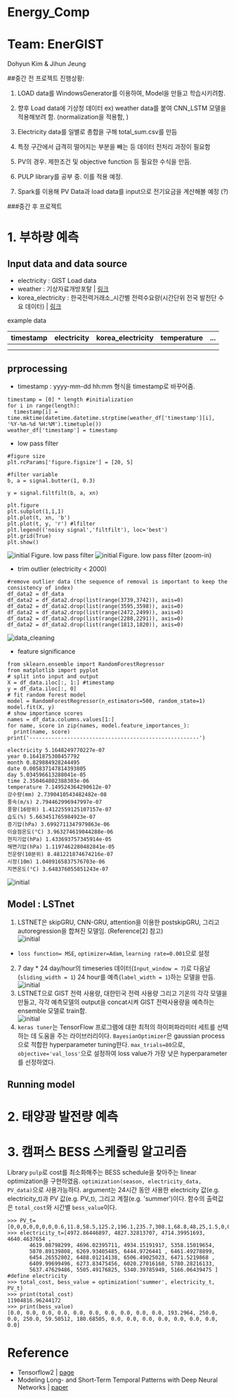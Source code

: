 # Energy_Comp

# Team: EnerGIST

Dohyun Kim & Jihun Jeung

##중간 전 프로젝트 진행상황:

1. LOAD data를 WindowsGenerator를 이용하여, Model을 만들고 학습시키려함. 
2. 향후 Load data에 기상청 데이터 ex) weather data를 붙여 CNN_LSTM 모델을 적용해보려 함. (normalization을 적용함, )
3. Electricity data를 일별로 총합을 구해 total_sum.csv를 만듬
4. 특정 구간에서 급격히 떨어지는 부분을 빼는 등 데이터 전처리 과정이 필요함

5. PV의 경우. 제한조건 및 objective function 등 필요한 수식을 만듬.
6. PULP library를 공부 중. 이를 적용 예정.
7. Spark를 이용해 PV Data과 load data를 input으로 전기요금을 계산해볼 예정 (?)

###중간 후 프로젝트
# 1. 부하량 예측
## Input data and data source
- electricity : GIST Load data
- weather : 기상자료개방포탈 | [링크](https://data.kma.go.kr/cmmn/main.do)
- korea_electricity : 한국전력거래소_시간별 전력수요량(시간단위 전국 발전단 수요 데이터) | [링크](https://www.data.go.kr/data/15065266/fileData.do)

example data

timestamp | electricity | korea_electricity | temperature | ...
---- | ---- | ---- | ----| ---
| | | |
| | | |


## prprocessing
- timestamp : yyyy-mm-dd hh:mm 형식을 timestamp로 바꾸어줌.  
```
timestamp = [0] * length #initialization
for i in range(length):
  timestamp[i] = time.mktime(datetime.datetime.strptime(weather_df['timestamp'][i], '%Y-%m-%d %H:%M').timetuple())
weather_df['timestamp'] = timestamp
```
- low pass filter
```
#figure size
plt.rcParams['figure.figsize'] = [20, 5]

#filter variable
b, a = signal.butter(1, 0.3)

y = signal.filtfilt(b, a, xn)

plt.figure
plt.subplot(1,1,1)
plt.plot(t, xn, 'b')
plt.plot(t, y, 'r') #lfilter
plt.legend(('noisy signal','filtfilt'), loc='best')
plt.grid(True)
plt.show()

```



![initial](https://user-images.githubusercontent.com/48517782/129563138-da10c8de-fbe1-4f1c-8f03-619c550a1d46.png)
Figure. low pass filter
![initial](https://user-images.githubusercontent.com/48517782/129563078-0ad0ce38-fef3-47cf-908c-47793ddec420.png)
Figure. low pass filter (zoom-in)
- trim outlier (electricity < 2000)
```
#remove outlier data (the sequence of removal is important to keep the consistency of index)
df_data2 = df_data
df_data2 = df_data2.drop(list(range(3739,3742)), axis=0)
df_data2 = df_data2.drop(list(range(3595,3598)), axis=0)
df_data2 = df_data2.drop(list(range(2472,2499)), axis=0)
df_data2 = df_data2.drop(list(range(2288,2291)), axis=0)
df_data2 = df_data2.drop(list(range(1813,1820)), axis=0)
```
![data_cleaning](https://user-images.githubusercontent.com/48517782/129665352-436806b9-359e-44e2-aa25-962ffe0ab472.png)

- feature significance
```
from sklearn.ensemble import RandomForestRegressor
from matplotlib import pyplot
# split into input and output
X = df_data.iloc[:, 1:] #timestamp
y = df_data.iloc[:, 0]
# fit random forest model
model = RandomForestRegressor(n_estimators=500, random_state=1)
model.fit(X, y)
# show importance scores
names = df_data.columns.values[1:]
for name, score in zip(names, model.feature_importances_):
  print(name, score)
print('------------------------------------------------------')
```

```
electricity 5.1648249770227e-07
year 0.1641875308457792
month 0.829884928244495
date 0.005837147814393805
day 5.034596613288041e-05
time 2.350464802388303e-06
temperature 7.149524364290612e-07
강수량(mm) 2.7390410543482482e-08
풍속(m/s) 2.794462996947997e-07
풍향(16방위) 1.4122559125107157e-07
습도(%) 5.663451765984923e-07
증기압(hPa) 3.6992711347979863e-06
이슬점온도(°C) 3.963274619044288e-06
현지기압(hPa) 1.433693757345914e-05
해면기압(hPa) 1.1197462280482841e-05
전운량(10분위) 8.481221874674216e-07
시정(10m) 1.0409165837576703e-06
지면온도(°C) 3.648376055851243e-07
```

![initial](https://user-images.githubusercontent.com/48517782/129665073-c3756e12-1067-4916-91f3-35742629bf39.png)


## Model : LSTnet
1. LSTNET은 skipGRU, CNN-GRU, attention을 이용한 postskipGRU, 그리고 autoregression을 합쳐진 모델임. (Reference[2] 참고)   
![initial](https://user-images.githubusercontent.com/48517782/129564609-c47ab851-235b-491d-a781-6c64ab6280c7.png)   
  - `loss function= MSE`, `optimizer=Adam`, `learning rate=0.001`으로 설정   
2. 7 day * 24 day/hour의 timeseries 데이터(`Input_window = 7`)로 다음날 (`sliding_width = 1`) 24 hour를 예측(`label_width = 1`)하는 모델을 만듬.   
![initial](https://www.researchgate.net/publication/350511416/figure/fig1/AS:1007244028174337@1617157098300/LSTM-sliding-window-prediction-principle.png)
3. LSTNET으로 GIST 전력 사용량, 대한민국 전력 사용량 그리고 기온의 각각 모델을 만들고, 각각 예측모델의 output을 concat시켜 GIST 전력사용량을 예측하는 ensemble 모델로 train함.   
![initial](https://static.commonlounge.com/fp/600w/E4CzBIUXn3fadwbqDNNpMghCK1520496433_kc)   
4. `keras tuner`는 TensorFlow 프로그램에 대한 최적의 하이퍼파라미터 세트를 선택하는 데 도움을 주는 라이브러리이다. `BayesianOptimizer`은 gaussian process으로 적합한 hyperparameter tuning한다. `max_trials=80`으로, `objective='val_loss'`으로 설정하여 loss value가 가장 낮은 hyperparameter를 선정하였다.

## Running model

# 2. 태양광 발전량 예측


# 3. 캠퍼스 BESS 스케쥴링 알고리즘
Library `pulp`로 cost를 최소화해주는 BESS schedule을 찾아주는 linear optimization을 구현하였음. `optimization(season, electricity_data, PV_data)`으로 사용가능하다. argument는 24시간 동안 사용한 electricity 값(e.g. electricity_t)과 PV 값(e.g. PV_t), 그리고 계절(e.g. 'summer')이다. 함수의 출력값은 `total_cost`와 시간별 `bess_value`이다.
```
>>> PV_t=[0,0,0,0,0,0,0,0.6,11.8,58.5,125.2,196.1,235.7,308.1,68.8,48,25,1.5,0,0,0,0,0,0] 
>>> electricity_t=[4972.86446897, 4827.32813707, 4714.39951693, 4640.4637654 ,
       4619.08798299, 4696.02395711, 4934.15191917, 5358.15019654,
       5870.89139808, 6269.93405485, 6444.9726441 , 6461.49278899,
       6454.26552802, 6488.01214138, 6506.49025023, 6471.5219868 ,
       6409.99699496, 6273.83475456, 6020.27016168, 5780.28216133,
       5637.47629486, 5505.49176825, 5340.39785949, 5166.06439475 ] #define electricity
>>> total_cost, bess_value = optimization('summer', electricity_t, PV_t)
>>> print(total_cost)
11904816.96244172
>>> print(bess_value)
[0.0, 0.0, 0.0, 0.0, 0.0, 0.0, 0.0, 0.0, 0.0, 0.0, 193.2964, 250.0, 0.0, 250.0, 59.50512, 180.68505, 0.0, 0.0, 0.0, 0.0, 0.0, 0.0, 0.0, 0.0]
```
# Reference
- Tensorflow2 | [page](https://www.tensorflow.org/tutorials/structured_data/time_series?hl=ko)
- Modeling Long- and Short-Term Temporal Patterns with Deep Neural Networks | [paper](https://arxiv.org/abs/1703.07015)
